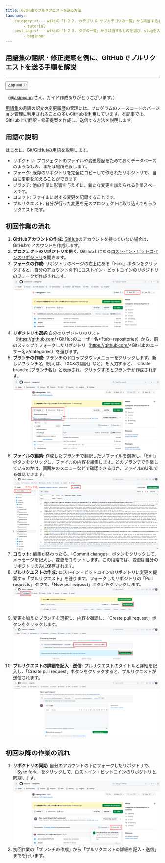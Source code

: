 ```yaml
---
title: GitHubでプルリクエストを送る方法
taxonomy:
    category:<!--- wikiの「1-2-2. カテゴリ & サブカテゴリの一覧」から該当するものを選び、slugを入力（複数選択可） --->
        - tutorial
    post_tag:<!--- wikiの「1-2-3. タグの一覧」から該当するものを選び、slugを入力（複数選択可） --->
        - beginner
---
```


## [用語集](http://lostinbitcoin.jp.testrs.jp/staging/glossary/glossary-index/)の翻訳・修正提案を例に、GitHubでプルリクエストを送る手順を解説
---

<!--- Zap Me ボタンの設置 --->
<!--- data-npub="～" の値をコンテンツクリエイターのnostr pubkeyに置き換えてください --->
<!--- data-relays="～" の箇所は削除しないでください --->
<!--- コンテンツクリエイターが複数いる場合は、1人につき1行を追加してください --->
<button class="zap-button" data-npub="npub17d7ham6ucsm2yxuwa9k9th49d44lfa50uk2fq0v2p0jxs2npnyxsaxxt59" data-relays="wss://relay.damus.io,wss://relay.snort.social,wss://nostr.wine,wss://relay.nostr.band">Zap Me ⚡</button>

（[@akipponn](https://twitter.com/akipponn) さん、ガイド作成ありがとうございます。）

<!--- コンテンツの意図や要約文（省略可） --->
[用語集](http://lostinbitcoin.jp.testrs.jp/staging/glossary/glossary-index/)の用語の訳文の変更履歴の管理には、プログラムのソースコードのバージョン管理に利用されることの多いGitHubを利用しています。本記事では、GitHub上で翻訳・修正提案を作成し、送信する方法を説明します。

## 用語の説明
はじめに、Git/GitHubの用語を説明します。
- リポジトリ: プロジェクトのファイルや変更履歴をためておくデータベースのようなもの、または場所を表します。
- フォーク: 既存のリポジトリを完全にコピーして作られたリポジトリで、自由に変更を加えることができます
- ブランチ: 他の作業に影響を与えずに、新たな変更を加えられる作業スペースです。
- コミット: ファイルに対する変更を記録することです。
- プルリクエスト: 自分が行った変更を元のプロジェクトに取り込んでもらうリクエストです。

## 初回作業の流れ
1. <b>GitHubアカウントの作成:</b> [GitHub](https://github.com/)のアカウントを持っていない場合は、GitHubでアカウントを作成します。
1. <b>プロジェクトのリポジトリを開く:</b> GitHub上にある[ロストイン・ビットコインのリポジトリ]( https://github.com/lostinbitcoin/categories/)を開きます。
1. <b>フォークの作成:</b> リポジトリのページの右上にある「Fork」ボタンをクリックすると、自分のアカウントの下にロストイン・ビットコインのリポジトリのフォークが作成されます。
![](/_images/PR_how_to-fork.png)
1. <b>リポジトリの選択:</b>自分のリポジトリのリスト（https://github.com/<GitHubのユーザー名>?tab=repositories）から、前のステップでフォークしたリポジトリ（https://github.com/<GitHubのユーザー名>/categories）を選びます。
1. <b>ブランチの作成:</b> ブランチのドロップダウンメニューをクリックします。新しいブランチ名（例えば、「XXXの翻訳」など）を入力すると、「Create branch: [ブランチ名]」と表示され、クリックするとブランチが作成されます。![](/_images/PR_how_to-make_branch.png)
1. <b>ファイルの編集:</b> 作成したブランチで翻訳したいファイルを選択し、「Edit」ボタンをクリックし、ファイルの内容を編集します。どのブランチで作業しているのかは、画面左のメニューなどで確認できるほか、ファイルのURLでも確認できます。
![](/_images/PR_how_to-edit.png)
1. <b>コミット:</b> 編集が終わったら、「Commit changes」ボタンをクリックして、メッセージを記入し、変更をコミットします。この段階では、変更は自分のリポジトリのみに保存されます。
1. <b>プルリクエストの作成:</b> ロストイン・ビットコインのリポジトリに変更を提案する「プルリクエスト」を送ります。フォークしたリポジトリの「Pull requests」タブで、「New pull request」ボタンをクリックします。
![](/_images/PR_how_to-PR_01.png)
1. 変更を加えたブランチを選択し、内容を確認し、「Create pull request」ボタンをクリックします。
![](/_images/PR_how_to-PR_02.png)
1. <b>プルリクエストの詳細を記入・送信:</b> プルリクエストのタイトルと詳細を記入し、「Create pull request」ボタンをクリックすると、プルリクエストが送信されます。
![](/_images/PR_how_to-PR_03.png)

## 初回以降の作業の流れ
1. <b>リポジトリの同期:</b> 自分のアカウントの下にフォークしたリポジトリで、「Sync fork」をクリックして、ロストイン・ビットコインのリポジトリと同期します。
![](/_images/PR_how_to-sync.png)
1. 初回作業の「ブランチの作成」から「プルリクエストの詳細を記入・送信」までを行います。
